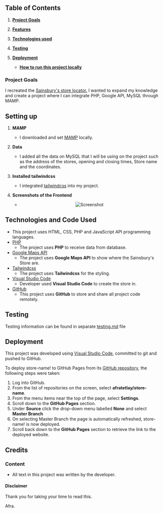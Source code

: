 
## Table of Contents
1. [**Project Goals**](#project-goals)

2. [**Features**](#features)

3. [**Technologies used**](#technologies-used)

4. [**Testing**](#testing)

5. [**Deployment**](#deployment)
    - [**How to run this project locally**](#how-to-run-this-project-locally)


### Project Goals

I recreated the <a href="https://stores.sainsburys.co.uk/list/place/@53.47949,-2.2451148/1/all">Sainsbury's store locator.</a> I wanted to expand my knowledge and create a project where I can integrate PHP, Google API, MySQL through MAMP. 

## Setting up

1. **MAMP**
    - I downloaded and set <a href="https://www.mamp.info/en/mac/">MAMP</a> locally. 


2. **Data**
    - I added all the data on MySQL that I will be using on the project such as the address of the stores, opening and closing times, Store name and the coordinates. 


3. **Installed tailwindcss**
    - I integrated <a href="https://tailwindcss.com/">tailwindcss</a> into my project. 

4. **Screenshots of the Frontend**
    - <div align="center">
        <img src="..images/screenshot-01.png" alt="Screenshot" >
    </div>


## Technologies and Code Used

- This project uses HTML, CSS, PHP and JavaScript API programming languages.
- [PHP](https://www.php.net/)
    - The project uses **PHP** to receive data from database.
- [Google Maps API](https://developers.google.com/maps)
    - The project uses **Google Maps API** to show where the Sainsbury's Store are.
- [Tailwindcss](https://tailwindcss.com/)
    - The project uses **Tailwindcss** for the styling.
- [Visual Studio Code](https://code.visualstudio.com/) 
    - Developer used **Visual Studio Code** to create the store in. 
- [GitHub](https://github.com/)
    - This project uses **GitHub** to store and share all project code remotely. 


## Testing 

Testing information can be found in separate [testing.md](testing.md) file

## Deployment

This project was developed using [Visual Studio Code](https://code.visualstudio.com/), committed to git and pushed to GitHub. 

To deploy store-name! to GitHub Pages from its [GitHub repository](https://github.com/afratetlay/store-name), the following steps were taken: 
1. Log into GitHub. 
2. From the list of repositories on the screen, select **afratetlay/store-name**.
3. From the menu items near the top of the page, select **Settings**.
4. Scroll down to the **GitHub Pages** section.
5. Under **Source** click the drop-down menu labelled **None** and select **Master Branch**
6. On selecting Master Branch the page is automatically refreshed, store-name! is now deployed. 
7. Scroll back down to the **GitHub Pages** section to retrieve the link to the deployed website.

## Credits

### Content

- All text in this project was written by the developer.


#### Disclaimer

Thank you for taking your time to read this.

Afra. 
